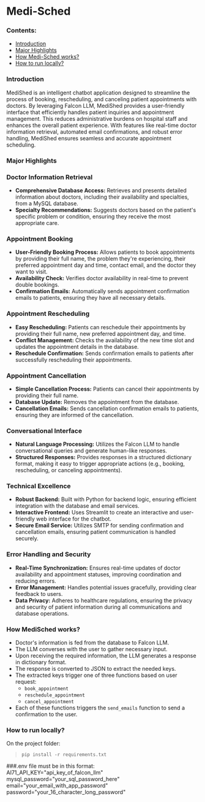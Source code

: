 # Medi-Sched
### Contents:
- [Introduction](https://github.com/Yub-S/Neuro-tech?tab=readme-ov-file#introduction)
- [Major Highlights](https://github.com/Yub-S/Neuro-tech?tab=readme-ov-file#major-highlights)
- [How Medi-Sched works?](https://github.com/Yub-S/Neuro-tech?tab=readme-ov-file#how-medisched-works)
- [How to run locally?](https://github.com/Yub-S/Neuro-tech?tab=readme-ov-file#how-to-run-locally)


### Introduction
 MediShed is an intelligent chatbot application designed to streamline the process of booking, rescheduling, and canceling patient appointments with doctors. By leveraging Falcon LLM, MediShed provides a user-friendly interface that efficiently handles patient inquiries and appointment management. This reduces administrative burdens on hospital staff and enhances the overall patient experience. With features like real-time doctor information retrieval, automated email confirmations, and robust error handling, MediShed ensures seamless and accurate appointment scheduling.
### Major Highlights
### Doctor Information Retrieval
- **Comprehensive Database Access:** Retrieves and presents detailed information about doctors, including their availability and specialties, from a MySQL database.
- **Specialty Recommendations:** Suggests doctors based on the patient's specific problem or condition, ensuring they receive the most appropriate care.

### Appointment Booking
- **User-Friendly Booking Process:** Allows patients to book appointments by providing their full name, the problem they're experiencing, their preferred appointment day and time, contact email, and the doctor they want to visit.
- **Availability Check:** Verifies doctor availability in real-time to prevent double bookings.
- **Confirmation Emails:** Automatically sends appointment confirmation emails to patients, ensuring they have all necessary details.

### Appointment Rescheduling
- **Easy Rescheduling:** Patients can reschedule their appointments by providing their full name, new preferred appointment day, and time.
- **Conflict Management:** Checks the availability of the new time slot and updates the appointment details in the database.
- **Reschedule Confirmation:** Sends confirmation emails to patients after successfully rescheduling their appointments.

### Appointment Cancellation
- **Simple Cancellation Process:** Patients can cancel their appointments by providing their full name.
- **Database Update:** Removes the appointment from the database.
- **Cancellation Emails:** Sends cancellation confirmation emails to patients, ensuring they are informed of the cancellation.

### Conversational Interface
- **Natural Language Processing:** Utilizes the Falcon LLM to handle conversational queries and generate human-like responses.
- **Structured Responses:** Provides responses in a structured dictionary format, making it easy to trigger appropriate actions (e.g., booking, rescheduling, or canceling appointments).

### Technical Excellence
- **Robust Backend:** Built with Python for backend logic, ensuring efficient integration with the database and email services.
- **Interactive Frontend:** Uses Streamlit to create an interactive and user-friendly web interface for the chatbot.
- **Secure Email Service:** Utilizes SMTP for sending confirmation and cancellation emails, ensuring patient communication is handled securely.

### Error Handling and Security
- **Real-Time Synchronization:** Ensures real-time updates of doctor availability and appointment statuses, improving coordination and reducing errors.
- **Error Management:** Handles potential issues gracefully, providing clear feedback to users.
- **Data Privacy:** Adheres to healthcare regulations, ensuring the privacy and security of patient information during all communications and database operations.

### How MediSched works?
- Doctor's information is fed from the database to Falcon LLM.
- The LLM converses with the user to gather necessary input.
- Upon receiving the required information, the LLM generates a response in dictionary format.
- The response is converted to JSON to extract the needed keys.
- The extracted keys trigger one of three functions based on user request:
  - `book_appointment`
  - `reschedule_appointment`
  - `cancel_appointment`
- Each of these functions triggers the `send_emails` function to send a confirmation to the user.
### How to run locally?
On the project folder:


> ```pip install -r requirements.txt```

###.env file must be in this format:<br>
AI71_API_KEY="api_key_of_falcon_llm"<br>
mysql_password="your_sql_password_here"<br>
email="your_email_with_app_password"<br>
password="your_16_character_long_password"<br>


